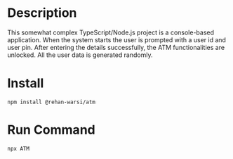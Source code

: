 # Description

This somewhat complex TypeScript/Node.js project is a console-based application. When the system starts the user is prompted with a user id and user pin. After entering the details successfully, the ATM functionalities are unlocked. All the user data is generated randomly.

# Install 

    npm install @rehan-warsi/atm

# Run Command

    npx ATM